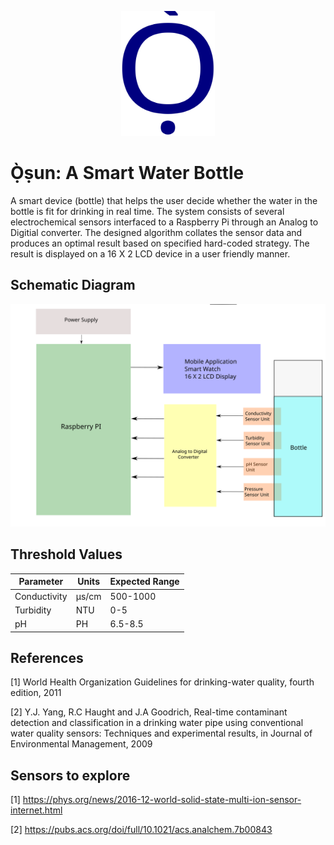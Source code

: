 <p align="center">
  <img src="https://github.com/donank/smart-bottle/blob/main/logo.svg" width="150" height="200"/>
</p>

# Ọ̀ṣun: A Smart Water Bottle

A smart device (bottle) that helps the user decide whether the water in the bottle is fit for drinking in real time. The system consists of several electrochemical sensors interfaced to a Raspberry Pi through an Analog to Digitial converter. The designed algorithm collates the sensor data and produces an optimal result based on specified hard-coded strategy. The result is displayed on a 16 X 2 LCD device in a user friendly manner.

## Schematic Diagram
<p align="center">
  <img src="https://github.com/donank/smart-bottle/blob/main/schematic.svg" />
</p>


## Threshold Values 

| Parameter  | Units | Expected Range |
| ------------- | ------------- | ------------- |
| Conductivity  | µs/cm  | 500-1000  |
| Turbidity  | NTU | 0-5  |
| pH  | PH  | 6.5-8.5 |

## References
[1] World Health Organization Guidelines for drinking-water quality, fourth edition, 2011

[2] Y.J. Yang, R.C Haught and J.A Goodrich, Real-time contaminant detection and classification in a drinking water pipe using conventional water quality sensors: Techniques and experimental results, in Journal of Environmental Management, 2009

## Sensors to explore

[1] https://phys.org/news/2016-12-world-solid-state-multi-ion-sensor-internet.html

[2] https://pubs.acs.org/doi/full/10.1021/acs.analchem.7b00843

